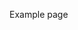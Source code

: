 [comment]: <> (title: Exaple page)
[comment]: <> (image: https://via.placeholder.com/512)
[comment]: <> (lead: https://via.placeholder.com/512)

Example page
